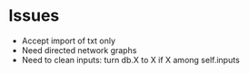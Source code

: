 # Issues 

- Accept import of txt only
- Need directed network graphs
- Need to clean inputs: turn db.X to X if X among self.inputs 